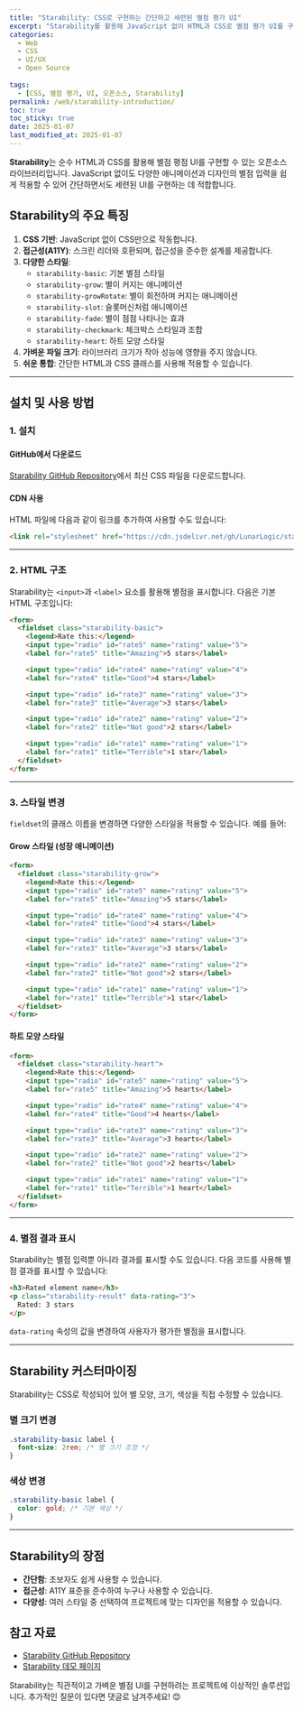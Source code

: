 ```yaml
---
title: "Starability: CSS로 구현하는 간단하고 세련된 별점 평가 UI"
excerpt: "Starability를 활용해 JavaScript 없이 HTML과 CSS로 별점 평가 UI를 구현하는 방법과 주요 특징을 살펴봅니다."
categories:
  - Web
  - CSS
  - UI/UX
  - Open Source
  
tags:
  - [CSS, 별점 평가, UI, 오픈소스, Starability]
permalink: /web/starability-introduction/
toc: true
toc_sticky: true
date: 2025-01-07
last_modified_at: 2025-01-07
---
```


**Starability**는 순수 HTML과 CSS를 활용해 별점 평점 UI를 구현할 수 있는 오픈소스 라이브러리입니다. JavaScript 없이도 다양한 애니메이션과 디자인의 별점 입력을 쉽게 적용할 수 있어 간단하면서도 세련된 UI를 구현하는 데 적합합니다.

## Starability의 주요 특징

1. **CSS 기반**: JavaScript 없이 CSS만으로 작동합니다.
2. **접근성(A11Y)**: 스크린 리더와 호환되며, 접근성을 준수한 설계를 제공합니다.
3. **다양한 스타일**:
   - `starability-basic`: 기본 별점 스타일
   - `starability-grow`: 별이 커지는 애니메이션
   - `starability-growRotate`: 별이 회전하며 커지는 애니메이션
   - `starability-slot`: 슬롯머신처럼 애니메이션
   - `starability-fade`: 별이 점점 나타나는 효과
   - `starability-checkmark`: 체크박스 스타일과 조합
   - `starability-heart`: 하트 모양 스타일
4. **가벼운 파일 크기**: 라이브러리 크기가 작아 성능에 영향을 주지 않습니다.
5. **쉬운 통합**: 간단한 HTML과 CSS 클래스를 사용해 적용할 수 있습니다.

---

## 설치 및 사용 방법

### 1. 설치

#### GitHub에서 다운로드
[Starability GitHub Repository](https://github.com/LunarLogic/starability)에서 최신 CSS 파일을 다운로드합니다.

#### CDN 사용
HTML 파일에 다음과 같이 링크를 추가하여 사용할 수도 있습니다:

```html
<link rel="stylesheet" href="https://cdn.jsdelivr.net/gh/LunarLogic/starability/starability-min.css">
```

---

### 2. HTML 구조

Starability는 `<input>`과 `<label>` 요소를 활용해 별점을 표시합니다. 다음은 기본 HTML 구조입니다:

```html
<form>
  <fieldset class="starability-basic">
    <legend>Rate this:</legend>
    <input type="radio" id="rate5" name="rating" value="5">
    <label for="rate5" title="Amazing">5 stars</label>

    <input type="radio" id="rate4" name="rating" value="4">
    <label for="rate4" title="Good">4 stars</label>

    <input type="radio" id="rate3" name="rating" value="3">
    <label for="rate3" title="Average">3 stars</label>

    <input type="radio" id="rate2" name="rating" value="2">
    <label for="rate2" title="Not good">2 stars</label>

    <input type="radio" id="rate1" name="rating" value="1">
    <label for="rate1" title="Terrible">1 star</label>
  </fieldset>
</form>
```

---

### 3. 스타일 변경
`fieldset`의 클래스 이름을 변경하면 다양한 스타일을 적용할 수 있습니다. 예를 들어:

#### Grow 스타일 (성장 애니메이션)

```html
<form>
  <fieldset class="starability-grow">
    <legend>Rate this:</legend>
    <input type="radio" id="rate5" name="rating" value="5">
    <label for="rate5" title="Amazing">5 stars</label>

    <input type="radio" id="rate4" name="rating" value="4">
    <label for="rate4" title="Good">4 stars</label>

    <input type="radio" id="rate3" name="rating" value="3">
    <label for="rate3" title="Average">3 stars</label>

    <input type="radio" id="rate2" name="rating" value="2">
    <label for="rate2" title="Not good">2 stars</label>

    <input type="radio" id="rate1" name="rating" value="1">
    <label for="rate1" title="Terrible">1 star</label>
  </fieldset>
</form>
```

#### 하트 모양 스타일

```html
<form>
  <fieldset class="starability-heart">
    <legend>Rate this:</legend>
    <input type="radio" id="rate5" name="rating" value="5">
    <label for="rate5" title="Amazing">5 hearts</label>

    <input type="radio" id="rate4" name="rating" value="4">
    <label for="rate4" title="Good">4 hearts</label>

    <input type="radio" id="rate3" name="rating" value="3">
    <label for="rate3" title="Average">3 hearts</label>

    <input type="radio" id="rate2" name="rating" value="2">
    <label for="rate2" title="Not good">2 hearts</label>

    <input type="radio" id="rate1" name="rating" value="1">
    <label for="rate1" title="Terrible">1 heart</label>
  </fieldset>
</form>
```

---

### 4. 별점 결과 표시

Starability는 별점 입력뿐 아니라 결과를 표시할 수도 있습니다. 다음 코드를 사용해 별점 결과를 표시할 수 있습니다:

```html
<h3>Rated element name</h3>
<p class="starability-result" data-rating="3">
  Rated: 3 stars
</p>
```

`data-rating` 속성의 값을 변경하여 사용자가 평가한 별점을 표시합니다.

---

## Starability 커스터마이징

Starability는 CSS로 작성되어 있어 별 모양, 크기, 색상을 직접 수정할 수 있습니다.

### 별 크기 변경
```css
.starability-basic label {
  font-size: 2rem; /* 별 크기 조정 */
}
```

### 색상 변경
```css
.starability-basic label {
  color: gold; /* 기본 색상 */
}
```

---

## Starability의 장점
- **간단함**: 초보자도 쉽게 사용할 수 있습니다.
- **접근성**: A11Y 표준을 준수하여 누구나 사용할 수 있습니다.
- **다양성**: 여러 스타일 중 선택하여 프로젝트에 맞는 디자인을 적용할 수 있습니다.

## 참고 자료
- [Starability GitHub Repository](https://github.com/LunarLogic/starability)
- [Starability 데모 페이지](https://lunarlogic.github.io/starability/)

Starability는 직관적이고 가벼운 별점 UI를 구현하려는 프로젝트에 이상적인 솔루션입니다. 추가적인 질문이 있다면 댓글로 남겨주세요! 😊
